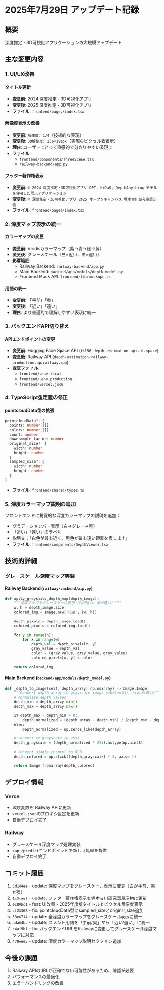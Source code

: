# 2025年7月29日 アップデート記録

## 概要
深度推定・3D可視化アプリケーションの大規模アップデート

## 主な変更内容

### 1. UI/UX改善

#### タイトル更新
- **変更前**: 2024 深度推定・3D可視化アプリ
- **変更後**: 2025 深度推定・3D可視化アプリ
- **ファイル**: `frontend/pages/index.tsx`

#### 解像度表示の改善
- **変更前**: `解像度: 1/4`（技術的な表現）
- **変更後**: `3D解像度: 256×192px`（実際のピクセル数表示）
- **理由**: ユーザーにとって直感的で分かりやすい表現に
- **ファイル**: 
  - `frontend/components/ThreeScene.tsx`
  - `railway-backend/app.py`

#### フッター著作権表示
- **変更前**: `© 2024 深度推定・3D可視化アプリ DPT, MiDaS, DepthAnything モデルを使用した展示アプリケーション`
- **変更後**: `© 深度推定・3D可視化アプリ 2025 オープンキャンパス 塚本吉川研究室展示物`
- **ファイル**: `frontend/pages/index.tsx`

### 2. 深度マップ表示の統一

#### カラーマップの変更
- **変更前**: Viridisカラーマップ（紫→青→緑→黄）
- **変更後**: グレースケール（白=近い、黒=遠い）
- **影響範囲**:
  - Railway Backend: `railway-backend/app.py`
  - Main Backend: `backend/app/models/depth_model.py`
  - Frontend Mock API: `frontend/lib/mockApi.ts`

#### 用語の統一
- **変更前**: 「手前」「奥」
- **変更後**: 「近い」「遠い」
- **理由**: より普遍的で理解しやすい表現に統一

### 3. バックエンドAPI切り替え

#### APIエンドポイントの変更
- **変更前**: Hugging Face Space API (`tk156-depth-estimation-api.hf.space`)
- **変更後**: Railway API (`depth-estimation-railway-production.up.railway.app`)
- **変更ファイル**:
  - `frontend/.env.local`
  - `frontend/.env.production`
  - `frontend/vercel.json`

### 4. TypeScript型定義の修正

#### pointcloudData型の拡張
```typescript
pointcloudData?: {
  points: number[][]
  colors: number[][]
  count: number
  downsample_factor: number
  original_size?: {
    width: number
    height: number
  }
  sampled_size?: {
    width: number
    height: number
  }
}
```
- **ファイル**: `frontend/shared/types.ts`

### 5. 深度カラーマップ説明の追加

フロントエンドに視覚的な深度カラーマップの説明を追加：
- グラデーションバー表示（白→グレー→黒）
- 「近い」「遠い」のラベル
- 説明文：「白色が最も近く、黒色が最も遠い距離を表します」
- **ファイル**: `frontend/components/DepthViewer.tsx`

## 技術的詳細

### グレースケール深度マップ実装

#### Railway Backend (`railway-backend/app.py`)
```python
def apply_grayscale_depth_map(depth_image):
    """深度マップをグレースケール表示（白が近い、黒が遠い）"""
    w, h = depth_image.size
    colored_img = Image.new('RGB', (w, h))
    
    depth_pixels = depth_image.load()
    colored_pixels = colored_img.load()
    
    for y in range(h):
        for x in range(w):
            depth_val = depth_pixels[x, y]
            gray_value = depth_val
            color = (gray_value, gray_value, gray_value)
            colored_pixels[x, y] = color
    
    return colored_img
```

#### Main Backend (`backend/app/models/depth_model.py`)
```python
def _depth_to_image(self, depth_array: np.ndarray) -> Image.Image:
    """Convert depth array to grayscale image (white=近い, black=遠い)"""
    # Normalize depth values
    depth_min = depth_array.min()
    depth_max = depth_array.max()
    
    if depth_max - depth_min > 0:
        depth_normalized = (depth_array - depth_min) / (depth_max - depth_min)
    else:
        depth_normalized = np.zeros_like(depth_array)
    
    # Convert to grayscale (0-255)
    depth_grayscale = (depth_normalized * 255).astype(np.uint8)
    
    # Convert single channel to RGB
    depth_colored = np.stack([depth_grayscale] * 3, axis=-1)
    
    return Image.fromarray(depth_colored)
```

## デプロイ情報

### Vercel
- 環境変数を Railway APIに更新
- `vercel.json`のプロキシ設定を更新
- 自動デプロイ完了

### Railway
- グレースケール深度マップ処理実装
- `/api/predict`エンドポイントで新しい処理を提供
- 自動デプロイ完了

## コミット履歴

1. `5d1d4ee` - update: 深度マップをグレースケール表示に変更（白が手前、黒が奥）
2. `1c3caef` - update: フッター著作権表示を塚本吉川研究室展示物に更新
3. `ec80bc1` - feat: UI改善 - 2025年度版タイトルとピクセル解像度表示
4. `cf28368` - fix: pointcloudData型にsampled_sizeとoriginal_size追加
5. `53e6714` - update: 全深度カラーマップをグレースケール表示に統一
6. `ada64bc` - update: コメント用語を「手前/奥」から「近い/遠い」に統一
7. `c4af9b1` - fix: バックエンドURLをRailwayに変更してグレースケール深度マップに対応
8. `478eee5` - update: 深度カラーマップ説明セクション追加

## 今後の課題

1. Railway APIのURLが正確でない可能性があるため、確認が必要
2. パフォーマンスの最適化
3. エラーハンドリングの改善